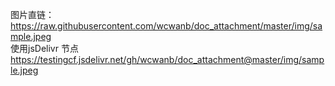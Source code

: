 图片直链：  
https://raw.githubusercontent.com/wcwanb/doc_attachment/master/img/sample.jpeg  
使用jsDelivr 节点  
https://testingcf.jsdelivr.net/gh/wcwanb/doc_attachment@master/img/sample.jpeg  

